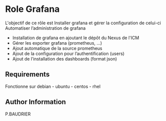 Role Grafana
==================

L'objectif de ce rôle est Installer grafana et gérer la configuration de celui-ci 
Automatiser l’administration de grafana

- Installation de grafana en ajoutant le dépôt du Nexus de l'ICM
- Gérer les exporter grafana (prometheus, …)
- Ajout automatique de la source prometheus
- Ajout de la configuration pour l’authentification (users)
- Ajout de l’installation des dashboards (format json)

Requirements
------------

Fonctionne sur debian - ubuntu - centos - rhel 


Author Information
------------------

P.BAUDRIER
